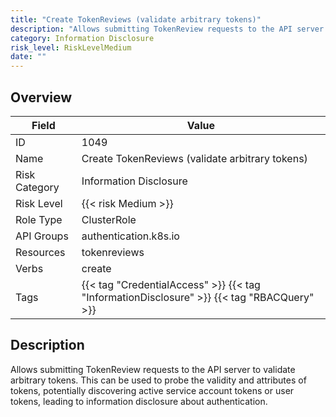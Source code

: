 ```yaml
---
title: "Create TokenReviews (validate arbitrary tokens)"
description: "Allows submitting TokenReview requests to the API server to validate arbitrary tokens. This can be used to probe the validity and attributes of tokens, potentially discovering active service account tokens or user tokens, leading to information disclosure about authentication."
category: Information Disclosure
risk_level: RiskLevelMedium
date: ""
---
```


## Overview

| Field         | Value                                                                                      |
| ------------- | ------------------------------------------------------------------------------------------ |
| ID            | 1049                                                                                       |
| Name          | Create TokenReviews (validate arbitrary tokens)                                            |
| Risk Category | Information Disclosure                                                                     |
| Risk Level    | {{< risk Medium >}}                                                                        |
| Role Type     | ClusterRole                                                                                |
| API Groups    | authentication.k8s.io                                                                      |
| Resources     | tokenreviews                                                                               |
| Verbs         | create                                                                                     |
| Tags          | {{< tag "CredentialAccess" >}} {{< tag "InformationDisclosure" >}} {{< tag "RBACQuery" >}} |

## Description

Allows submitting TokenReview requests to the API server to validate arbitrary tokens. This can be used to probe the validity and attributes of tokens, potentially discovering active service account tokens or user tokens, leading to information disclosure about authentication.
